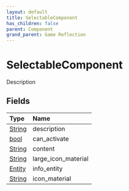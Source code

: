 ```yaml
---
layout: default
title: SelectableComponent
has_children: false
parent: Component
grand_parent: Game Reflection
---
```

# SelectableComponent
Description 

## Fields

| Type | Name |
|:-------------|:--------------|
| [String](/docs/game-reflection/components/string) | description |
| [bool](/docs/game-reflection/components/bool) | can_activate |
| [String](/docs/game-reflection/components/string) | content |
| [String](/docs/game-reflection/components/string) | large_icon_material |
| [Entity](/docs/game-reflection/classes/entity) | info_entity |
| [String](/docs/game-reflection/components/string) | icon_material |

